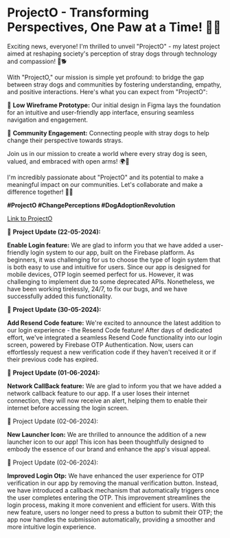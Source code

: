 # ProjectO - Transforming Perspectives, One Paw at a Time! 🐾📱

Exciting news, everyone! I'm thrilled to unveil "ProjectO" - my latest project aimed at reshaping society's perception of stray dogs through technology and compassion! 🌟🐕

With "ProjectO," our mission is simple yet profound: to bridge the gap between stray dogs and communities by fostering understanding, empathy, and positive interactions. Here's what you can expect from "ProjectO":

🔹 **Low Wireframe Prototype:** Our initial design in Figma lays the foundation for an intuitive and user-friendly app interface, ensuring seamless navigation and engagement.

🔹 **Community Engagement:** Connecting people with stray dogs to help change their perspective towards strays.

Join us in our mission to create a world where every stray dog is seen, valued, and embraced with open arms! 🌍🐶

I'm incredibly passionate about "ProjectO" and its potential to make a meaningful impact on our communities. Let's collaborate and make a difference together! 💬🐾

**#ProjectO #ChangePerceptions #DogAdoptionRevolution**

[Link to ProjectO](https://lnkd.in/eUjuFs3y)


🔹 **Project Update (22-05-2024):** 

**Enable Login feature:** We are glad to inform you that we have added a user-friendly login system to our app, built on the Firebase platform. As beginners, it was challenging for us to choose the type of login system that is both easy to use and intuitive for users. Since our app is designed for mobile devices, OTP login seemed perfect for us. However, it was challenging to implement due to some deprecated APIs. Nonetheless, we have been working tirelessly, 24/7, to fix our bugs, and we have successfully added this functionality.

🔹 **Project Update (30-05-2024):** 

**Add Resend Code feature:** We're excited to announce the latest addition to our login experience - the Resend Code feature!
After days of dedicated effort, we've integrated a seamless Resend Code functionality into our login screen, powered by Firebase OTP Authentication. Now, users can effortlessly request a new verification code if they haven't received it or if their previous code has expired.

🔹 **Project Update (01-06-2024):** 

**Network CallBack feature:** We are glad to inform you that we have added a network callback feature to our app. If a user loses their internet connection, they will now receive an alert, helping them to enable their internet before accessing the login screen.

🔹 Project Update (02-06-2024):

**New Launcher Icon:** We are thrilled to announce the addition of a new launcher icon to our app! This icon has been thoughtfully designed to embody the essence of our brand and enhance the app's visual appeal.

🔹 Project Update (02-06-2024):

**Improved Login Otp:** We have enhanced the user experience for OTP verification in our app by removing the manual verification button. Instead, we have introduced a callback mechanism that automatically triggers once the user completes entering the OTP. 
This improvement streamlines the login process, making it more convenient and efficient for users. With this new feature, users no longer need to press a button to submit their OTP; the app now handles the submission automatically, providing a smoother and more intuitive login experience.




